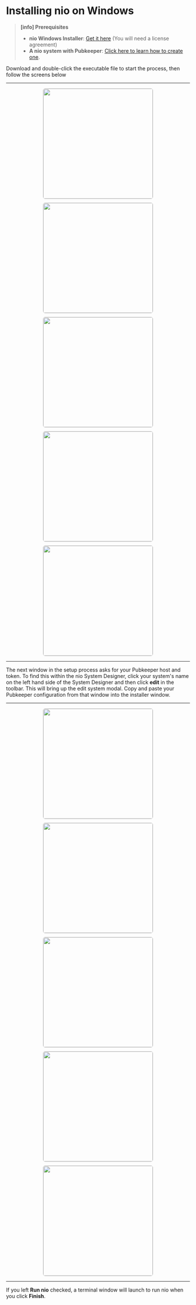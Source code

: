 # Installing nio on Windows

>**[info] Prerequisites**
>
>* **nio Windows Installer**: [Get it here](https://app.n.io/binaries/download) (You will need a license agreement)
>* **A nio system with Pubkeeper**: [Click here to learn how to create one](/running-nio/in-the-cloud.md).

Download and double-click the executable file to start the process, then follow the screens below

---


<img src="/img/installer/windows1.png" style="display:block; height:300px; margin: 10px auto; border: 1px solid #ccc; border-radius: 6px;" />
<img src="/img/installer/windows2.png" style="display:block; height:300px; margin: 10px auto; border: 1px solid #ccc; border-radius: 6px;" />
<img src="/img/installer/windows3.png" style="display:block; height:300px; margin: 10px auto; border: 1px solid #ccc; border-radius: 6px;" />
<img src="/img/installer/windows4.png" style="display:block; height:300px; margin: 10px auto; border: 1px solid #ccc; border-radius: 6px;" />
<img src="/img/installer/windows5.png" style="display:block; height:300px; margin: 10px auto; border: 1px solid #ccc; border-radius: 6px;" />


---

The next window in the setup process asks for your Pubkeeper host and token. To find this within the nio System Designer, click your system's name on the left hand side of the System Designer and then click **edit** in the toolbar. This will bring up the edit system modal. Copy and paste your Pubkeeper configuration from that window into the installer window.

---

<img src="/img/installer/windows6.png" style="display:block; height:300px; margin: 10px auto; border: 1px solid #ccc; border-radius: 6px;" />
<img src="/img/installer/windows7.png" style="display:block; height:300px; margin: 10px auto; border: 1px solid #ccc; border-radius: 6px;" />
<img src="/img/installer/windows8.png" style="display:block; height:300px; margin: 10px auto; border: 1px solid #ccc; border-radius: 6px;" />
<img src="/img/installer/windows9.png" style="display:block; height:300px; margin: 10px auto; border: 1px solid #ccc; border-radius: 6px;" />
<img src="/img/installer/windows10.png" style="display:block; height:300px; margin: 10px auto; border: 1px solid #ccc; border-radius: 6px;" />

---

If you left **Run nio** checked, a terminal window will launch to run nio when you click **Finish**.

